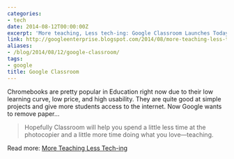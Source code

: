 ```yaml
---
categories:
- tech
date: 2014-08-12T00:00:00Z
excerpt: 'More teaching, Less tech-ing: Google Classroom Launches Today.'
link: http://googleenterprise.blogspot.com/2014/08/more-teaching-less-tech-ing-google.html
aliases:
- /blog/2014/08/12/google-classroom/
tags:
- google
title: Google Classroom
---
```


Chromebooks are pretty popular in Education right now due to their low learning curve, low price, and high usability. They are quite good at simple projects and give more students access to the internet. Now Google wants to remove paper...

> Hopefully Classroom will help you spend a little less time at the photocopier and a little more time doing what you love—teaching.

Read more: [More Teaching Less Tech-ing](http://googleenterprise.blogspot.com/2014/08/more-teaching-less-tech-ing-google.html)
